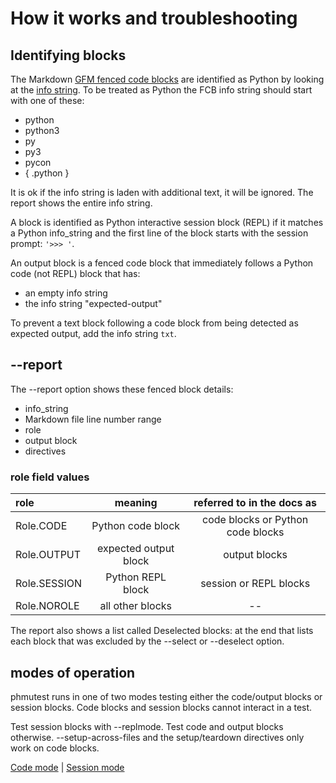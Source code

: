 # How it works and troubleshooting

## Identifying blocks

The Markdown [GFM fenced code blocks][1] are identified as Python by
looking at the [info string][2].
To be treated as Python the FCB info string should start
with one of these:

- python
- python3
- py
- py3
- pycon
- { .python }

It is ok if the info string is laden with additional text, it will be ignored.
The report shows the entire info string.

A block is identified as Python interactive session block (REPL) if
it matches a Python info_string and the first line of the block starts with the
session prompt: `'>>> '`.

An output block is a fenced code block that immediately follows a
Python code (not REPL) block that has:

- an empty info string
- the info string "expected-output"

To prevent a text block following a code block from being detected
as expected output, add the info string `txt`.

## --report

The --report option shows these fenced block details:

- info_string
- Markdown file line number range
- role
- output block
- directives

### role field values

| role          | meaning               | referred to in the docs as
| :-------------| :-----------------:   | :-----------------:
| Role.CODE     | Python code block     | code blocks or Python code blocks
| Role.OUTPUT   | expected output block | output blocks
| Role.SESSION  | Python REPL block     | session or REPL blocks
| Role.NOROLE   | all other blocks | --

The report also shows a list called Deselected blocks: at the end that lists each
block that was excluded by the --select or --deselect option.

## modes of operation

phmutest runs in one of two modes testing either the code/output blocks
or session blocks. Code blocks and session blocks cannot interact
in a test.

Test session blocks with --replmode. Test code and output blocks otherwise.
--setup-across-files and the setup/teardown directives only work on code blocks.

[Code mode](codemode.md) | [Session mode](sessionmode.md)

[1]: https://github.github.com/gfm/#fenced-code-blocks
[2]: https://github.github.com/gfm/#info-string
